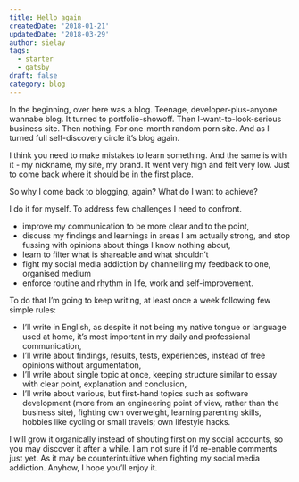 ```yaml
---
title: Hello again
createdDate: '2018-01-21'
updatedDate: '2018-03-29'
author: sielay
tags:
  - starter
  - gatsby
draft: false
category: blog
---
```


In the beginning, over here was a blog. Teenage, developer-plus-anyone wannabe blog. It turned to portfolio-showoff. Then I-want-to-look-serious business site. Then nothing. For one-month random porn site. And as I turned full self-discovery circle it’s blog again.

I think you need to make mistakes to learn something. And the same is with it - my nickname, my site, my brand. It went very high and felt very low. Just to come back where it should be in the first place.

So why I come back to blogging, again? What do I want to achieve?

I do it for myself. To address few challenges I need to confront.

-   improve my communication to be more clear and to the point,
-   discuss my findings and learnings in areas I am actually strong, and stop fussing with opinions about things I know nothing about,
-   learn to filter what is shareable and what shouldn’t
-   fight my social media addiction by channelling my feedback to one, organised medium
-   enforce routine and rhythm in life, work and self-improvement.

To do that I’m going to keep writing, at least once a week following few simple rules:

-   I’ll write in English, as despite it not being my native tongue or language used at home, it’s most important in my daily and professional communication,
-   I’ll write about findings, results, tests, experiences, instead of free opinions without argumentation,
-   I’ll write about single topic at once, keeping structure similar to essay with clear point, explanation and conclusion,
-   I’ll write about various, but first-hand topics such as software development (more from an engineering point of view, rather than the business site), fighting own overweight, learning parenting skills, hobbies like cycling or small travels; own lifestyle hacks.

I will grow it organically instead of shouting first on my social accounts, so you may discover it after a while. I am not sure if I’d re-enable comments just yet. As it may be counterintuitive when fighting my social media addiction. Anyhow, I hope you’ll enjoy it.
